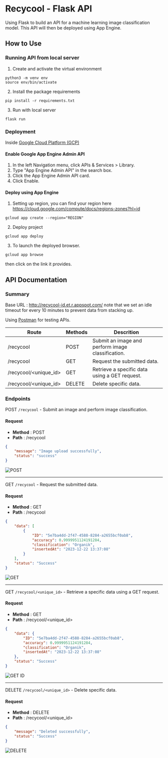 # Recycool - Flask API
Using Flask to build an API for a machine learning image classification model. This API will then be deployed using App Engine.

## How to Use

### Running API from local server

 1. Create and activate the virtual environment
  ```
 python3 -m venv env
 source env/bin/activate
 ```
 2. Install the package requirements
 ```
 pip install -r requirements.txt
 ```
 3. Run with local server
 ```
 flask run
 ```
### Deployment

Inside [Google Cloud Platform (GCP)](https://console.cloud.google.com/welcome)

#### Enable Google App Engine Admin API

 1. In the left Navigation menu, click APIs & Services > Library.
 2. Type "App Engine Admin API" in the search box.
 3. Click the App Engine Admin API card.
 4. Click Enable.

#### Deploy using App Engine

 1. Setting up region, you can find your region here https://cloud.google.com/compute/docs/regions-zones?hl=id
```
gcloud app create --region="REGION"
```
 2. Deploy project
```
gcloud app deploy
```
 3. To launch the deployed browser.
```
gcloud app browse
```
then click on the link it provides.

## API Documentation

### Summary
Base URL : http://recycool-id.et.r.appspot.com/ note that we set an idle timeout for every 10 minutes to prevent data from stacking up.

Using [Postman](https://www.postman.com/) for testing APIs.

| Route | Methods | Descrition |
| --------------- | --------------- | --------------- |
| /recycool    | POST    | Submit an image and perform image classification.    |
| /recycool    | GET    | Request the submitted data.    |
| /recycool/<unique_id>    | GET    | Retrieve a specific data using a GET request.    |
| /recycool/<unique_id>    | DELETE    | Delete specific data.    |

###  Endpoints 

POST `/recycool` - Submit an image and perform image classification.

#### Request 
- **Method** : POST
- **Path** : /recycool

```json
{
    "message": "Image upload successfully",
    "status": "success"
}
```
![POST](./img_documentation/post.png)

---

GET `/recycool` - Request the submitted data.

#### Request 
- **Method** : GET
- **Path** : /recycool

```json
{
    "data": [
        {
            "ID": "5e7ba4dd-2f47-4588-8284-a2655bcf0ab8",
            "accuracy": 0.9999951124191284,
            "classification": "Organik",
            "insertedAt": "2023-12-22 13:37:08"
        }
    ],
    "status": "Success"
}
```

![GET](./img_documentation/get.png)

---

GET `/recycool/<unique_id>` - Retrieve a specific data using a GET request.

#### Request 
- **Method** : GET
- **Path** : /recycool/<unique_id>

```json
{
    "data": {
        "ID": "5e7ba4dd-2f47-4588-8284-a2655bcf0ab8",
        "accuracy": 0.9999951124191284,
        "classification": "Organik",
        "insertedAt": "2023-12-22 13:37:08"
    },
    "status": "Success"
}
```

![GET ID](./img_documentation/get_byid.png)

---

DELETE `/recycool/<unique_id>` - Delete specific data.

#### Request 
- **Method** : DELETE
- **Path** : /recycool/<unique_id>

```json
{
    "message": "Deleted successfully",
    "status": "Success"
}
```

![DELETE](./img_documentation/delete_byid.png)

